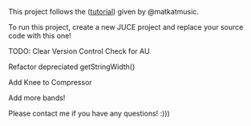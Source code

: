This project follows the ([tutorial](https://www.youtube.com/watch?v=Mo0Oco3Vimo)) given by @matkatmusic.

To run this project, create a new JUCE project and replace your source code with this one!

TODO:
Clear Version Control Check for AU

Refactor depreciated getStringWidth()

Add Knee to Compressor

Add more bands!

Please contact me if you have any questions! :)))
